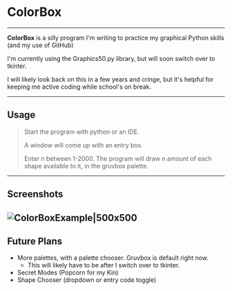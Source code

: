 # ColorBox
---

**ColorBox** is a silly program I'm writing to practice my graphical Python skills (and my use of GitHub)

I'm currently using the Graphics50.py library, but will soon switch over to tkinter.

I will likely look back on this in a few years and cringe, but it's helpful for keeping me active coding while school's on break.

---
## Usage

>Start the program with python or an IDE. 
>
>A window will come up with an entry box.
>
> Enter n between 1-2000.
> The program will draw n amount of each shape available to it, in the gruvbox palette.

---
## Screenshots
![ColorBoxExample|500x500](https://i.imgur.com/MuxRjRW.png)
---

## Future Plans
- More palettes, with a palette chooser. Gruvbox is default right now.
  -   This will likely have to be after I switch over to tkinter.
- Secret Modes (Popcorn for my Kin)
- Shape Chooser (dropdown or entry code toggle)
